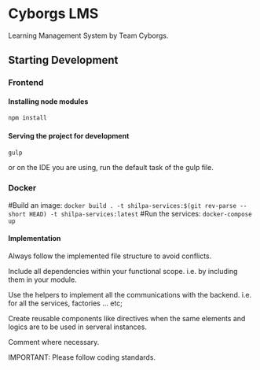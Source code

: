 # Cyborgs LMS

Learning Management System by Team Cyborgs.

## Starting Development

### Frontend

#### Installing node modules

```bash
npm install
```

#### Serving the project for development

```bash
gulp
```
or on the IDE you are using, run the default task of the gulp file.

### Docker

#Build an image: 
`docker build . -t shilpa-services:$(git rev-parse --short HEAD) -t shilpa-services:latest`
#Run the services: 
`docker-compose up`


#### Implementation

Always follow the implemented file structure to avoid conflicts.

Include all dependencies within your functional scope. i.e. by including them in your module.

Use the helpers to implement all the communications with the backend. i.e. for all the services, factories ... etc;

Create reusable components like directives when the same elements and logics are to be used in serveral instances.

Comment where necessary.

IMPORTANT: Please follow coding standards. 
